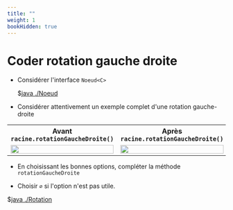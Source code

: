 ```yaml
---
title: ""
weight: 1
bookHidden: true
---
```



<style>
pre > code {
    -webkit-touch-callout: text;
    -webkit-user-select: text;
    -khtml-user-select: text;
    -moz-user-select: text;
    -ms-user-select: text;
    user-select: text;
}
</style>



# Coder rotation gauche droite

* Considérer l'interface `Noeud<C>`

    $[java ./Noeud]()

* Considérer attentivement un exemple complet d'une rotation gauche-droite

<table>
<tr>
<th>Avant <code>racine.rotationGaucheDroite()</code></th>
<th>Après <code>racine.rotationGaucheDroite()</code></th>
</tr>
<tr>
<td>
        <img src="https://ciboulot.ca/cegep/420-3C6-MO/modules/05/04/mini_test_atelier/avant.svg" width="100%"/>
</td>
<td>
        <img src="https://ciboulot.ca/cegep/420-3C6-MO/modules/05/04/mini_test_atelier/apres.svg" width="100%"/>
</td>
</tr>
</table>

* En choisissant les bonnes options, compléter la méthode `rotationGaucheDroite`

* Choisir `∅` si l'option n'est pas utile.

$[java ./Rotation]()
